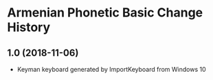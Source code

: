 Armenian Phonetic Basic Change History
====================

1.0 (2018-11-06)
----------------
* Keyman keyboard generated by ImportKeyboard from Windows 10 

